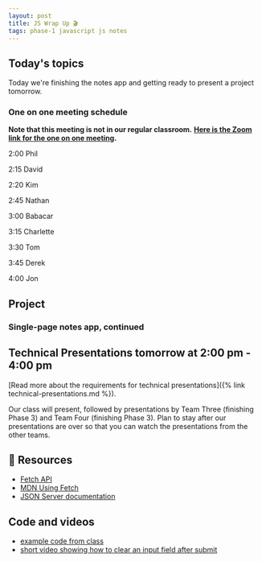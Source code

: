 ```yaml
---
layout: post
title: JS Wrap Up 🎬
tags: phase-1 javascript js notes
---
```


## Today's topics

Today we're finishing the notes app and getting ready to present a project tomorrow.

### One on one meeting schedule

**Note that this meeting is not in our regular classroom.**
**[Here is the Zoom link for the one on one meeting](https://us02web.zoom.us/j/99178493589?pwd=SHlLY2F0OVMzOTkvMEF5SFU2ZXZpQT09).**

2:00 Phil

2:15 David

2:20 Kim

2:45 Nathan

3:00 Babacar

3:15 Charlette

3:30 Tom

3:45 Derek

4:00 Jon

## Project

### Single-page notes app, continued

## Technical Presentations tomorrow at 2:00 pm - 4:00 pm

[Read more about the requirements for technical presentations]({% link technical-presentations.md %}).

Our class will present, followed by presentations by Team Three (finishing Phase 3) and Team Four (finishing Phase 3). Plan to stay after our presentations are over so that you can watch the presentations from the other teams.

## 🔖 Resources

- [Fetch API](https://developer.mozilla.org/en-US/docs/Web/API/Fetch_API)
- [MDN Using Fetch](https://developer.mozilla.org/en-US/docs/Web/API/Fetch_API/Using_Fetch)
- [JSON Server documentation](https://github.com/typicode/json-server)

## Code and videos

- [example code from class](https://github.com/momentum-team-5/examples/tree/main/ajax-todo)
- [short video showing how to clear an input field after submit](https://www.loom.com/share/414722969d2d448388b0e5770e760804)
